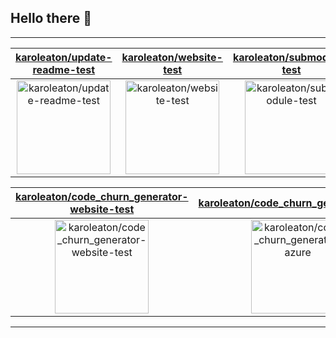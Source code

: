 ## Hello there 👋



---

| [karoleaton/update-readme-test](https://github.com/karoleaton/update-readme-test) | [karoleaton/website-test](https://github.com/karoleaton/website-test) | [karoleaton/submodule-test](https://github.com/karoleaton/submodule-test) |
| :-: | :-: | :-: |
| <a href="https://github.com/karoleaton/update-readme-test"><img src="https://github.com/karoleaton/update-readme-test/raw/master/DISPLAY.jpg" alt="karoleaton/update-readme-test" title="karoleaton/update-readme-test" width="150" height="150"></a> | <a href="https://github.com/karoleaton/website-test"><img src="https://github.com/karoleaton/website-test/raw/master/DISPLAY.jpg" alt="karoleaton/website-test" title="karoleaton/website-test" width="150" height="150"></a> | <a href="https://github.com/karoleaton/submodule-test"><img src="https://github.com/karoleaton/update-readme-test/raw/master/DISPLAY.jpg" alt="karoleaton/submodule-test" title="karoleaton/submodule-test" width="150" height="150"></a> |

| [karoleaton/code_churn_generator-website-test](https://github.com/karoleaton/code_churn_generator-website-test) | [karoleaton/code_churn_generator_azure](https://github.com/karoleaton/code_churn_generator_azure) | [karoleaton/ado_test](https://github.com/karoleaton/ado_test) |
| :-: | :-: | :-: |
| <a href="https://github.com/karoleaton/code_churn_generator-website-test"><img src="https://github.com/karoleaton/update-readme-test/raw/master/DISPLAY.jpg" alt="karoleaton/code_churn_generator-website-test" title="karoleaton/code_churn_generator-website-test" width="150" height="150"></a> | <a href="https://github.com/karoleaton/code_churn_generator_azure"><img src="https://github.com/karoleaton/update-readme-test/raw/master/DISPLAY.jpg" alt="karoleaton/code_churn_generator_azure" title="karoleaton/code_churn_generator_azure" width="150" height="150"></a> | <a href="https://github.com/karoleaton/ado_test"><img src="https://github.com/karoleaton/update-readme-test/raw/master/DISPLAY.jpg" alt="karoleaton/ado_test" title="karoleaton/ado_test" width="150" height="150"></a> |



---


